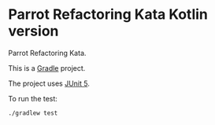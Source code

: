 Parrot Refactoring Kata Kotlin version
====================================

Parrot Refactoring Kata.

This is a [Gradle](https://gradle.org/) project.

The project uses [JUnit 5](https://junit.org/junit5/).

To run the test:

    ./gradlew test
